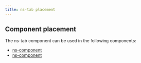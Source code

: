 ```yaml
---
title: ns-tab placement
---
```


## Component placement

The ns-tab component can be used in the following components:

- [ns-component](#!)
- [ns-component](#!)
